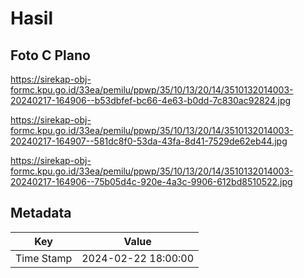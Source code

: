 # Hasil

## Foto C Plano

https://sirekap-obj-formc.kpu.go.id/33ea/pemilu/ppwp/35/10/13/20/14/3510132014003-20240217-164906--b53dbfef-bc66-4e63-b0dd-7c830ac92824.jpg

https://sirekap-obj-formc.kpu.go.id/33ea/pemilu/ppwp/35/10/13/20/14/3510132014003-20240217-164907--581dc8f0-53da-43fa-8d41-7529de62eb44.jpg

https://sirekap-obj-formc.kpu.go.id/33ea/pemilu/ppwp/35/10/13/20/14/3510132014003-20240217-164906--75b05d4c-920e-4a3c-9906-612bd8510522.jpg


## Metadata

| Key        | Value               |
| ---------- | ------------------- |
| Time Stamp | 2024-02-22 18:00:00 |



